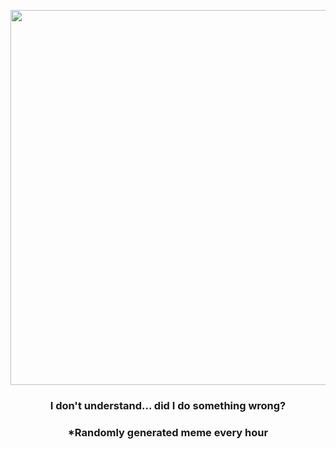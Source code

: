 <p align="center">
        <img src="https://i.redd.it/zfjxoarjuzk81.gif" width="600" height="600">
        </p>
        <h3 align="center">I don't understand... did I do something wrong?</h3>
        <h3 align="center">*Randomly generated meme every hour</h3>
    